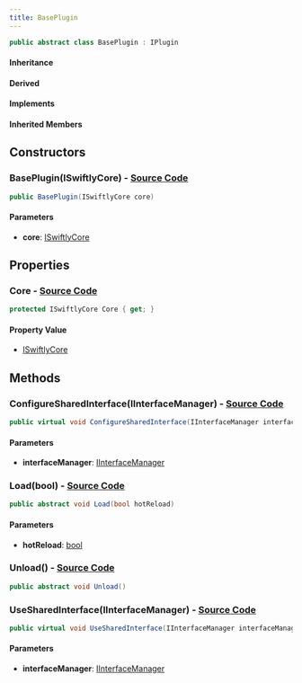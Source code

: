 ```yaml
---
title: BasePlugin
---
```


```csharp
public abstract class BasePlugin : IPlugin
```

#### Inheritance

#### Derived

#### Implements

#### Inherited Members

## Constructors

### **BasePlugin(ISwiftlyCore)** - [Source Code](https://github.com/swiftly-solution/swiftlys2/blob/main/managed/src/SwiftlyS2.Shared/Plugins/BasePlugin.cs#L10)

```csharp
public BasePlugin(ISwiftlyCore core)
```

#### Parameters

- **core**: [ISwiftlyCore](/docs/api/shared/iswiftlycore)

## Properties

### **Core** - [Source Code](https://github.com/swiftly-solution/swiftlys2/blob/main/managed/src/SwiftlyS2.Shared/Plugins/BasePlugin.cs#L8)

```csharp
protected ISwiftlyCore Core { get; }
```

#### Property Value

- [ISwiftlyCore](/docs/api/shared/iswiftlycore)

## Methods

### **ConfigureSharedInterface(IInterfaceManager)** - [Source Code](https://github.com/swiftly-solution/swiftlys2/blob/main/managed/src/SwiftlyS2.Shared/Plugins/BasePlugin.cs#L26)

```csharp
public virtual void ConfigureSharedInterface(IInterfaceManager interfaceManager)
```

#### Parameters

- **interfaceManager**: [IInterfaceManager](/docs/api/shared/iinterfacemanager)

### **Load(bool)** - [Source Code](https://github.com/swiftly-solution/swiftlys2/blob/main/managed/src/SwiftlyS2.Shared/Plugins/BasePlugin.cs#L30)

```csharp
public abstract void Load(bool hotReload)
```

#### Parameters

- **hotReload**: [bool](https://learn.microsoft.com/dotnet/api/system.boolean)

### **Unload()** - [Source Code](https://github.com/swiftly-solution/swiftlys2/blob/main/managed/src/SwiftlyS2.Shared/Plugins/BasePlugin.cs#L32)

```csharp
public abstract void Unload()
```

### **UseSharedInterface(IInterfaceManager)** - [Source Code](https://github.com/swiftly-solution/swiftlys2/blob/main/managed/src/SwiftlyS2.Shared/Plugins/BasePlugin.cs#L28)

```csharp
public virtual void UseSharedInterface(IInterfaceManager interfaceManager)
```

#### Parameters

- **interfaceManager**: [IInterfaceManager](/docs/api/shared/iinterfacemanager)

